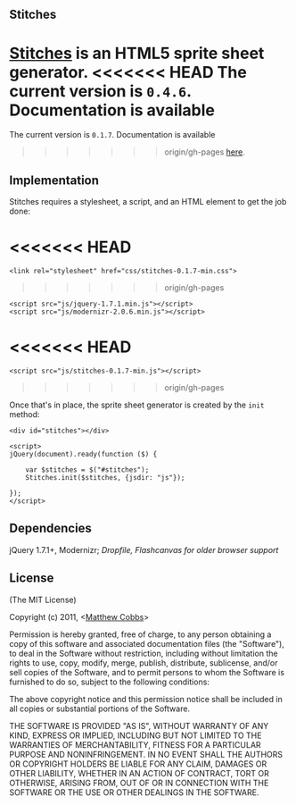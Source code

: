 ## Stitches

[Stitches](http://draeton.github.com/stitches/) is an HTML5 sprite sheet generator.
<<<<<<< HEAD
The current version is `0.4.6`. Documentation is available
=======
The current version is `0.1.7`. Documentation is available
>>>>>>> origin/gh-pages
[here](http://draeton.github.com/stitches/stitches/docs/stitches.html).

## Implementation

Stitches requires a stylesheet, a script, and an HTML element to get the job done:

<<<<<<< HEAD
    <link rel="stylesheet" href="css/stitches-0.4.6-min.css">
=======
    <link rel="stylesheet" href="css/stitches-0.1.7-min.css">
>>>>>>> origin/gh-pages

    <script src="js/jquery-1.7.1.min.js"></script>
    <script src="js/modernizr-2.0.6.min.js"></script>

<<<<<<< HEAD
    <script src="js/stitches-0.4.6-min.js"></script>
=======
    <script src="js/stitches-0.1.7-min.js"></script>
>>>>>>> origin/gh-pages

Once that's in place, the sprite sheet generator is created by the `init` method:

    <div id="stitches"></div>

    <script>
    jQuery(document).ready(function ($) {

        var $stitches = $("#stitches");
        Stitches.init($stitches, {jsdir: "js"});

    });
    </script>

## Dependencies

jQuery 1.7.1+, Modernizr; *Dropfile, Flashcanvas for older browser support*

## License

(The MIT License)

Copyright (c) 2011, <[Matthew Cobbs](mailto:draeton@gmail.com)>

Permission is hereby granted, free of charge, to any person obtaining
a copy of this software and associated documentation files (the
"Software"), to deal in the Software without restriction, including
without limitation the rights to use, copy, modify, merge, publish,
distribute, sublicense, and/or sell copies of the Software, and to
permit persons to whom the Software is furnished to do so, subject to
the following conditions:

The above copyright notice and this permission notice shall be included
in all copies or substantial portions of the Software.

THE SOFTWARE IS PROVIDED "AS IS", WITHOUT WARRANTY OF ANY KIND, EXPRESS
OR IMPLIED, INCLUDING BUT NOT LIMITED TO THE WARRANTIES OF
MERCHANTABILITY, FITNESS FOR A PARTICULAR PURPOSE AND NONINFRINGEMENT.
IN NO EVENT SHALL THE AUTHORS OR COPYRIGHT HOLDERS BE LIABLE FOR ANY
CLAIM, DAMAGES OR OTHER LIABILITY, WHETHER IN AN ACTION OF CONTRACT,
TORT OR OTHERWISE, ARISING FROM, OUT OF OR IN CONNECTION WITH THE
SOFTWARE OR THE USE OR OTHER DEALINGS IN THE SOFTWARE.